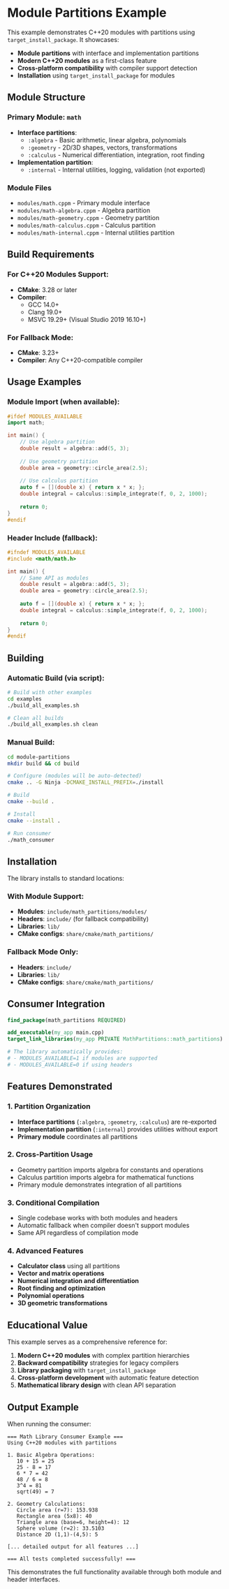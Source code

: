 # Module Partitions Example

This example demonstrates C++20 modules with partitions using `target_install_package`. It showcases:

- **Module partitions** with interface and implementation partitions
- **Modern C++20 modules** as a first-class feature
- **Cross-platform compatibility** with compiler support detection
- **Installation** using `target_install_package` for modules

## Module Structure

### Primary Module: `math`
- **Interface partitions**:
  - `:algebra` - Basic arithmetic, linear algebra, polynomials
  - `:geometry` - 2D/3D shapes, vectors, transformations
  - `:calculus` - Numerical differentiation, integration, root finding
- **Implementation partition**:
  - `:internal` - Internal utilities, logging, validation (not exported)

### Module Files
- `modules/math.cppm` - Primary module interface
- `modules/math-algebra.cppm` - Algebra partition 
- `modules/math-geometry.cppm` - Geometry partition
- `modules/math-calculus.cppm` - Calculus partition
- `modules/math-internal.cppm` - Internal utilities partition

## Build Requirements

### For C++20 Modules Support:
- **CMake**: 3.28 or later
- **Compiler**:
  - GCC 14.0+ 
  - Clang 19.0+
  - MSVC 19.29+ (Visual Studio 2019 16.10+)

### For Fallback Mode:
- **CMake**: 3.23+
- **Compiler**: Any C++20-compatible compiler

## Usage Examples

### Module Import (when available):
```cpp
#ifdef MODULES_AVAILABLE
import math;

int main() {
    // Use algebra partition
    double result = algebra::add(5, 3);
    
    // Use geometry partition  
    double area = geometry::circle_area(2.5);
    
    // Use calculus partition
    auto f = [](double x) { return x * x; };
    double integral = calculus::simple_integrate(f, 0, 2, 1000);
    
    return 0;
}
#endif
```

### Header Include (fallback):
```cpp
#ifndef MODULES_AVAILABLE
#include <math/math.h>

int main() {
    // Same API as modules
    double result = algebra::add(5, 3);
    double area = geometry::circle_area(2.5);
    
    auto f = [](double x) { return x * x; };
    double integral = calculus::simple_integrate(f, 0, 2, 1000);
    
    return 0;
}
#endif
```

## Building

### Automatic Build (via script):
```bash
# Build with other examples
cd examples
./build_all_examples.sh

# Clean all builds
./build_all_examples.sh clean
```

### Manual Build:
```bash
cd module-partitions
mkdir build && cd build

# Configure (modules will be auto-detected)
cmake .. -G Ninja -DCMAKE_INSTALL_PREFIX=./install

# Build
cmake --build .

# Install
cmake --install .

# Run consumer
./math_consumer
```

## Installation

The library installs to standard locations:

### With Module Support:
- **Modules**: `include/math_partitions/modules/`
- **Headers**: `include/` (for fallback compatibility)
- **Libraries**: `lib/`
- **CMake configs**: `share/cmake/math_partitions/`

### Fallback Mode Only:
- **Headers**: `include/`
- **Libraries**: `lib/`
- **CMake configs**: `share/cmake/math_partitions/`

## Consumer Integration

```cmake
find_package(math_partitions REQUIRED)

add_executable(my_app main.cpp)
target_link_libraries(my_app PRIVATE MathPartitions::math_partitions)

# The library automatically provides:
# - MODULES_AVAILABLE=1 if modules are supported
# - MODULES_AVAILABLE=0 if using headers
```

## Features Demonstrated

### 1. Partition Organization
- **Interface partitions** (`:algebra`, `:geometry`, `:calculus`) are re-exported
- **Implementation partition** (`:internal`) provides utilities without export
- **Primary module** coordinates all partitions

### 2. Cross-Partition Usage
- Geometry partition imports algebra for constants and operations
- Calculus partition imports algebra for mathematical functions
- Primary module demonstrates integration of all partitions

### 3. Conditional Compilation
- Single codebase works with both modules and headers
- Automatic fallback when compiler doesn't support modules
- Same API regardless of compilation mode

### 4. Advanced Features
- **Calculator class** using all partitions
- **Vector and matrix operations**
- **Numerical integration and differentiation**
- **Root finding and optimization**
- **Polynomial operations**
- **3D geometric transformations**

## Educational Value

This example serves as a comprehensive reference for:

1. **Modern C++20 modules** with complex partition hierarchies
2. **Backward compatibility** strategies for legacy compilers
3. **Library packaging** with `target_install_package`
4. **Cross-platform development** with automatic feature detection
5. **Mathematical library design** with clean API separation

## Output Example

When running the consumer:

```
=== Math Library Consumer Example ===
Using C++20 modules with partitions

1. Basic Algebra Operations:
   10 + 15 = 25
   25 - 8 = 17
   6 * 7 = 42
   48 / 6 = 8
   3^4 = 81
   sqrt(49) = 7

2. Geometry Calculations:
   Circle area (r=7): 153.938
   Rectangle area (5x8): 40
   Triangle area (base=6, height=4): 12
   Sphere volume (r=2): 33.5103
   Distance 2D (1,1)-(4,5): 5

[... detailed output for all features ...]

=== All tests completed successfully! ===
```

This demonstrates the full functionality available through both module and header interfaces.